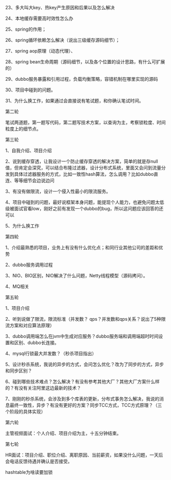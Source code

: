 23、多大叫大key、热key产生原因和后果以及怎么解决

24、本地缓存需要高时效性怎么办

25、spring的作用；

26、spring循环依赖怎么解决（说出三级缓存源码细节）；

27、spring aop原理（动态代理）、

28、spring bean生命周期（源码细节，以及各个位置的设计思路，有什么可扩展的）

29、dubbo服务暴露和引用过程，负载均衡策略，容错机制在哪里实现的源码

30、项目中碰到的问题。

31、为什么换工作，如果通过会直接说有笔试题，和你确认笔试时间。


第二轮

笔试两道题，第一题写代码，第二题写技术方案，以查询为主，考察锁粒度、时间粒度上的细节点。


第三轮

1、自我介绍、项目介绍

2、说到缓存穿透，让我设计一个防止缓存穿透的解决方案，简单的就是存null值，但肯定会深究，可以结合布隆过滤器，设计分布式系统，里面又会问到流量分发到具体过滤器服务的方式，比如一致性hash算法，怎么调用？比如dubbo直连、等等细节会边说边问

3、有没有做限流，设计一个侵入性最小的限流服务。

4、项目中碰到的问题，最好说框架本身问题，能提现个人能力，也避免问题太低级被面试官看low，刚好之前有发现一个dubbo的bug，所以这问题应该回答的还可以

5、为什么换工作


第四轮

1、介绍最熟悉的项目，业务上有没有什么优化点；和同行业其他公司的差距和优势

2、dubbo服务调用过程

3、NIO、BIO区别，NIO解决了什么问题，Netty线程模型（源码拷问）。

4、MQ相关


第五轮

1、项目介绍

2、听到说做了限流，限流标准（并发数？ qps？并发数和qps关系？说出了5种限流方案和对应算法原理）

3、dubbo调用端怎么在jvm中生成对应服务？dubbo服务端和调用端超时时间设置和区别、dubbo长连接。

4、mysql行锁最大并发数？（秒杀项目指出）

5、设计秒杀系统，我说的异步的方式，会问怎么优化？改为了同步的方式，异步和同步区别？

6、碰到哪些技术难点？怎么解决？有没有参考其他大厂？其他大厂方案什么样的？有没有关注阿里这边最新的技术？

7、刚刚的秒杀系统，会涉及到多个库表的更新，分布式事务怎么解决，我说的消息最终一致性，异步？有没有更好的方案？同步TCC方式，TCC方式原理？（三个阶段的具体实现）


第六轮

主管视频面试：个人介绍、项目介绍为主，十五分钟结束。


第七轮

HR面试：项目介绍、职位介绍、离职原因、当前薪资，如果没什么问题，一天后会电话反馈待遇并确认是否接受。



hashtable为啥读要加锁